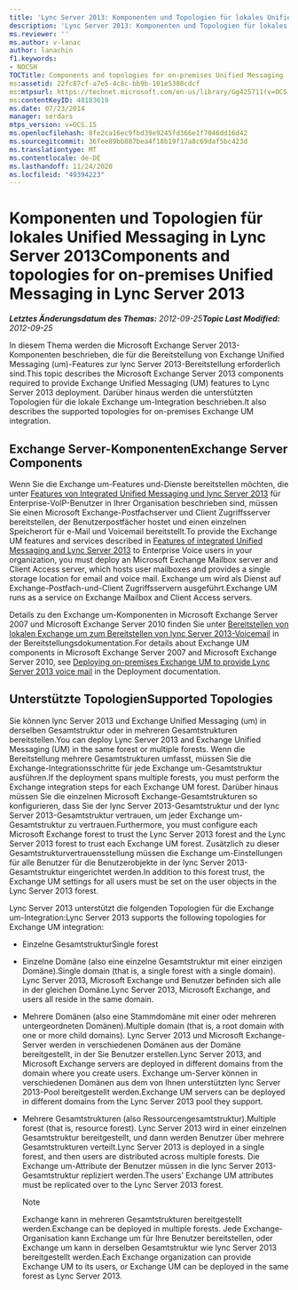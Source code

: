 ```yaml
---
title: 'Lync Server 2013: Komponenten und Topologien für lokales Unified Messaging'
description: 'Lync Server 2013: Komponenten und Topologien für lokales Unified Messaging.'
ms.reviewer: ''
ms.author: v-lanac
author: lanachin
f1.keywords:
- NOCSH
TOCTitle: Components and topologies for on-premises Unified Messaging
ms:assetid: 22fc87cf-a7e5-4c8c-bb9b-101e5380cdcf
ms:mtpsurl: https://technet.microsoft.com/en-us/library/Gg425711(v=OCS.15)
ms:contentKeyID: 48183619
ms.date: 07/23/2014
manager: serdars
mtps_version: v=OCS.15
ms.openlocfilehash: 8fe2ca16ec9fbd39e9245fd366e1f7046dd16d42
ms.sourcegitcommit: 36fee89bb887bea4f18b19f17a8c69daf5bc423d
ms.translationtype: MT
ms.contentlocale: de-DE
ms.lasthandoff: 11/24/2020
ms.locfileid: "49394223"
---
```

# <a name="components-and-topologies-for-on-premises-unified-messaging-in-lync-server-2013"></a><span data-ttu-id="ba29a-103">Komponenten und Topologien für lokales Unified Messaging in Lync Server 2013</span><span class="sxs-lookup"><span data-stu-id="ba29a-103">Components and topologies for on-premises Unified Messaging in Lync Server 2013</span></span>

<div data-xmlns="http://www.w3.org/1999/xhtml">

<div class="topic" data-xmlns="http://www.w3.org/1999/xhtml" data-msxsl="urn:schemas-microsoft-com:xslt" data-cs="https://msdn.microsoft.com/">

<div data-asp="https://msdn2.microsoft.com/asp">



</div>

<div id="mainSection">

<div id="mainBody"><span data-ttu-id="ba29a-104">

<span> </span></span><span class="sxs-lookup"><span data-stu-id="ba29a-104">

<span> </span></span></span>

<span data-ttu-id="ba29a-105">_**Letztes Änderungsdatum des Themas:** 2012-09-25_</span><span class="sxs-lookup"><span data-stu-id="ba29a-105">_**Topic Last Modified:** 2012-09-25_</span></span>

<span data-ttu-id="ba29a-106">In diesem Thema werden die Microsoft Exchange Server 2013-Komponenten beschrieben, die für die Bereitstellung von Exchange Unified Messaging (um)-Features zur lync Server 2013-Bereitstellung erforderlich sind.</span><span class="sxs-lookup"><span data-stu-id="ba29a-106">This topic describes the Microsoft Exchange Server 2013 components required to provide Exchange Unified Messaging (UM) features to Lync Server 2013 deployment.</span></span> <span data-ttu-id="ba29a-107">Darüber hinaus werden die unterstützten Topologien für die lokale Exchange um-Integration beschrieben.</span><span class="sxs-lookup"><span data-stu-id="ba29a-107">It also describes the supported topologies for on-premises Exchange UM integration.</span></span>

<div>

## <a name="exchange-server-components"></a><span data-ttu-id="ba29a-108">Exchange Server-Komponenten</span><span class="sxs-lookup"><span data-stu-id="ba29a-108">Exchange Server Components</span></span>

<span data-ttu-id="ba29a-109">Wenn Sie die Exchange um-Features und-Dienste bereitstellen möchten, die unter [Features von Integrated Unified Messaging und lync Server 2013](lync-server-2013-features-of-integrated-unified-messaging.md) für Enterprise-VoIP-Benutzer in Ihrer Organisation beschrieben sind, müssen Sie einen Microsoft Exchange-Postfachserver und Client Zugriffsserver bereitstellen, der Benutzerpostfächer hostet und einen einzelnen Speicherort für e-Mail und Voicemail bereitstellt.</span><span class="sxs-lookup"><span data-stu-id="ba29a-109">To provide the Exchange UM features and services described in [Features of integrated Unified Messaging and Lync Server 2013](lync-server-2013-features-of-integrated-unified-messaging.md) to Enterprise Voice users in your organization, you must deploy an Microsoft Exchange Mailbox server and Client Access server, which hosts user mailboxes and provides a single storage location for email and voice mail.</span></span> <span data-ttu-id="ba29a-110">Exchange um wird als Dienst auf Exchange-Postfach-und-Client Zugriffsservern ausgeführt.</span><span class="sxs-lookup"><span data-stu-id="ba29a-110">Exchange UM runs as a service on Exchange Mailbox and Client Access servers.</span></span>

<span data-ttu-id="ba29a-111">Details zu den Exchange um-Komponenten in Microsoft Exchange Server 2007 und Microsoft Exchange Server 2010 finden Sie unter [Bereitstellen von lokalen Exchange um zum Bereitstellen von lync Server 2013-Voicemail](lync-server-2013-deploying-on-premises-exchange-um-to-provide-lync-server-2013-voice-mail.md) in der Bereitstellungsdokumentation.</span><span class="sxs-lookup"><span data-stu-id="ba29a-111">For details about Exchange UM components in Microsoft Exchange Server 2007 and Microsoft Exchange Server 2010, see [Deploying on-premises Exchange UM to provide Lync Server 2013 voice mail](lync-server-2013-deploying-on-premises-exchange-um-to-provide-lync-server-2013-voice-mail.md) in the Deployment documentation.</span></span>

</div>

<div>

## <a name="supported-topologies"></a><span data-ttu-id="ba29a-112">Unterstützte Topologien</span><span class="sxs-lookup"><span data-stu-id="ba29a-112">Supported Topologies</span></span>

<span data-ttu-id="ba29a-113">Sie können lync Server 2013 und Exchange Unified Messaging (um) in derselben Gesamtstruktur oder in mehreren Gesamtstrukturen bereitstellen.</span><span class="sxs-lookup"><span data-stu-id="ba29a-113">You can deploy Lync Server 2013 and Exchange Unified Messaging (UM) in the same forest or multiple forests.</span></span> <span data-ttu-id="ba29a-114">Wenn die Bereitstellung mehrere Gesamtstrukturen umfasst, müssen Sie die Exchange-Integrationsschritte für jede Exchange um-Gesamtstruktur ausführen.</span><span class="sxs-lookup"><span data-stu-id="ba29a-114">If the deployment spans multiple forests, you must perform the Exchange integration steps for each Exchange UM forest.</span></span> <span data-ttu-id="ba29a-115">Darüber hinaus müssen Sie die einzelnen Microsoft Exchange-Gesamtstrukturen so konfigurieren, dass Sie der lync Server 2013-Gesamtstruktur und der lync Server 2013-Gesamtstruktur vertrauen, um jeder Exchange um-Gesamtstruktur zu vertrauen.</span><span class="sxs-lookup"><span data-stu-id="ba29a-115">Furthermore, you must configure each Microsoft Exchange forest to trust the Lync Server 2013 forest and the Lync Server 2013 forest to trust each Exchange UM forest.</span></span> <span data-ttu-id="ba29a-116">Zusätzlich zu dieser Gesamtstrukturvertrauensstellung müssen die Exchange um-Einstellungen für alle Benutzer für die Benutzerobjekte in der lync Server 2013-Gesamtstruktur eingerichtet werden.</span><span class="sxs-lookup"><span data-stu-id="ba29a-116">In addition to this forest trust, the Exchange UM settings for all users must be set on the user objects in the Lync Server 2013 forest.</span></span>

<span data-ttu-id="ba29a-117">Lync Server 2013 unterstützt die folgenden Topologien für die Exchange um-Integration:</span><span class="sxs-lookup"><span data-stu-id="ba29a-117">Lync Server 2013 supports the following topologies for Exchange UM integration:</span></span>

  - <span data-ttu-id="ba29a-118">Einzelne Gesamtstruktur</span><span class="sxs-lookup"><span data-stu-id="ba29a-118">Single forest</span></span>

  - <span data-ttu-id="ba29a-119">Einzelne Domäne (also eine einzelne Gesamtstruktur mit einer einzigen Domäne).</span><span class="sxs-lookup"><span data-stu-id="ba29a-119">Single domain (that is, a single forest with a single domain).</span></span> <span data-ttu-id="ba29a-120">Lync Server 2013, Microsoft Exchange und Benutzer befinden sich alle in der gleichen Domäne.</span><span class="sxs-lookup"><span data-stu-id="ba29a-120">Lync Server 2013, Microsoft Exchange, and users all reside in the same domain.</span></span>

  - <span data-ttu-id="ba29a-121">Mehrere Domänen (also eine Stammdomäne mit einer oder mehreren untergeordneten Domänen).</span><span class="sxs-lookup"><span data-stu-id="ba29a-121">Multiple domain (that is, a root domain with one or more child domains).</span></span> <span data-ttu-id="ba29a-122">Lync Server 2013 und Microsoft Exchange-Server werden in verschiedenen Domänen aus der Domäne bereitgestellt, in der Sie Benutzer erstellen.</span><span class="sxs-lookup"><span data-stu-id="ba29a-122">Lync Server 2013, and Microsoft Exchange servers are deployed in different domains from the domain where you create users.</span></span> <span data-ttu-id="ba29a-123">Exchange um-Server können in verschiedenen Domänen aus dem von Ihnen unterstützten lync Server 2013-Pool bereitgestellt werden.</span><span class="sxs-lookup"><span data-stu-id="ba29a-123">Exchange UM servers can be deployed in different domains from the Lync Server 2013 pool they support.</span></span>

  - <span data-ttu-id="ba29a-124">Mehrere Gesamtstrukturen (also Ressourcengesamtstruktur).</span><span class="sxs-lookup"><span data-stu-id="ba29a-124">Multiple forest (that is, resource forest).</span></span> <span data-ttu-id="ba29a-125">Lync Server 2013 wird in einer einzelnen Gesamtstruktur bereitgestellt, und dann werden Benutzer über mehrere Gesamtstrukturen verteilt.</span><span class="sxs-lookup"><span data-stu-id="ba29a-125">Lync Server 2013 is deployed in a single forest, and then users are distributed across multiple forests.</span></span> <span data-ttu-id="ba29a-126">Die Exchange um-Attribute der Benutzer müssen in die lync Server 2013-Gesamtstruktur repliziert werden.</span><span class="sxs-lookup"><span data-stu-id="ba29a-126">The users’ Exchange UM attributes must be replicated over to the Lync Server 2013 forest.</span></span>
    
    <div>
    

    > [!NOTE]  
    > <span data-ttu-id="ba29a-127">Exchange kann in mehreren Gesamtstrukturen bereitgestellt werden.</span><span class="sxs-lookup"><span data-stu-id="ba29a-127">Exchange can be deployed in multiple forests.</span></span> <span data-ttu-id="ba29a-128">Jede Exchange-Organisation kann Exchange um für Ihre Benutzer bereitstellen, oder Exchange um kann in derselben Gesamtstruktur wie lync Server 2013 bereitgestellt werden.</span><span class="sxs-lookup"><span data-stu-id="ba29a-128">Each Exchange organization can provide Exchange UM to its users, or Exchange UM can be deployed in the same forest as Lync Server 2013.</span></span>

    
    <span data-ttu-id="ba29a-129"></div>

</div>

</div>

<span> </span>

</div>

</div>

</span><span class="sxs-lookup"><span data-stu-id="ba29a-129"></div>

</div>

</div>

<span> </span>

</div>

</div>

</span></span></div>


